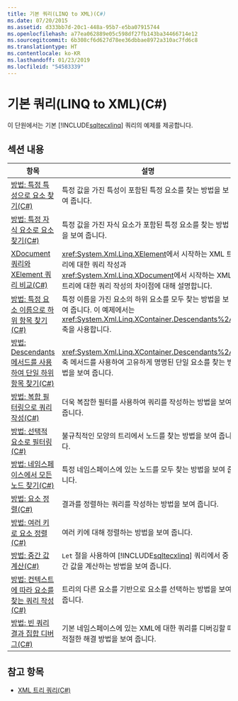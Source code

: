 ```yaml
---
title: 기본 쿼리(LINQ to XML)(C#)
ms.date: 07/20/2015
ms.assetid: d333bb7d-20c1-448a-95b7-e5ba07915744
ms.openlocfilehash: a77ea062889e05c598df27fb143ba34466714e12
ms.sourcegitcommit: 6b308cf6d627d78ee36dbbae8972a310ac7fd6c8
ms.translationtype: HT
ms.contentlocale: ko-KR
ms.lasthandoff: 01/23/2019
ms.locfileid: "54583339"
---
```

# <a name="basic-queries-linq-to-xml-c"></a>기본 쿼리(LINQ to XML)(C#)
이 단원에서는 기본 [!INCLUDE[sqltecxlinq](~/includes/sqltecxlinq-md.md)] 쿼리의 예제를 제공합니다.  
  
## <a name="in-this-section"></a>섹션 내용  
  
|항목|설명|  
|-----------|-----------------|  
|[방법: 특정 특성으로 요소 찾기(C#)](../../../../csharp/programming-guide/concepts/linq/how-to-find-an-element-with-a-specific-attribute.md)|특정 값을 가진 특성이 포함된 특정 요소를 찾는 방법을 보여 줍니다.|  
|[방법: 특정 자식 요소로 요소 찾기(C#)](../../../../csharp/programming-guide/concepts/linq/how-to-find-an-element-with-a-specific-child-element.md)|특정 값을 가진 자식 요소가 포함된 특정 요소를 찾는 방법을 보여 줍니다.|  
|[XDocument 쿼리와 XElement 쿼리 비교(C#)](../../../../csharp/programming-guide/concepts/linq/querying-an-xdocument-vs-querying-an-xelement.md)|<xref:System.Xml.Linq.XElement>에서 시작하는 XML 트리에 대한 쿼리 작성과 <xref:System.Xml.Linq.XDocument>에서 시작하는 XML 트리에 대한 쿼리 작성의 차이점에 대해 설명합니다.|  
|[방법: 특정 요소 이름으로 하위 항목 찾기(C#)](../../../../csharp/programming-guide/concepts/linq/how-to-find-descendants-with-a-specific-element-name.md)|특정 이름을 가진 요소의 하위 요소를 모두 찾는 방법을 보여 줍니다. 이 예제에서는 <xref:System.Xml.Linq.XContainer.Descendants%2A> 축을 사용합니다.|  
|[방법: Descendants 메서드를 사용하여 단일 하위 항목 찾기(C#)](../../../../csharp/programming-guide/concepts/linq/how-to-find-a-single-descendant-using-the-descendants-method.md)|<xref:System.Xml.Linq.XContainer.Descendants%2A> 축 메서드를 사용하여 고유하게 명명된 단일 요소를 찾는 방법을 보여 줍니다.|  
|[방법: 복합 필터링으로 쿼리 작성(C#)](../../../../csharp/programming-guide/concepts/linq/how-to-write-queries-with-complex-filtering.md)|더욱 복잡한 필터를 사용하여 쿼리를 작성하는 방법을 보여 줍니다.|  
|[방법: 선택적 요소로 필터링(C#)](../../../../csharp/programming-guide/concepts/linq/how-to-filter-on-an-optional-element.md)|불규칙적인 모양의 트리에서 노드를 찾는 방법을 보여 줍니다.|  
|[방법: 네임스페이스에서 모든 노드 찾기(C#)](../../../../csharp/programming-guide/concepts/linq/how-to-find-all-nodes-in-a-namespace.md)|특정 네임스페이스에 있는 노드를 모두 찾는 방법을 보여 줍니다.|  
|[방법: 요소 정렬(C#)](../../../../csharp/programming-guide/concepts/linq/how-to-sort-elements.md)|결과를 정렬하는 쿼리를 작성하는 방법을 보여 줍니다.|  
|[방법: 여러 키로 요소 정렬(C#)](../../../../csharp/programming-guide/concepts/linq/how-to-sort-elements-on-multiple-keys.md)|여러 키에 대해 정렬하는 방법을 보여 줍니다.|  
|[방법: 중간 값 계산(C#)](../../../../csharp/programming-guide/concepts/linq/how-to-calculate-intermediate-values.md)|`Let` 절을 사용하여 [!INCLUDE[sqltecxlinq](~/includes/sqltecxlinq-md.md)] 쿼리에서 중간 값을 계산하는 방법을 보여 줍니다.|  
|[방법: 컨텍스트에 따라 요소를 찾는 쿼리 작성(C#)](../../../../csharp/programming-guide/concepts/linq/how-to-write-a-query-that-finds-elements-based-on-context.md)|트리의 다른 요소를 기반으로 요소를 선택하는 방법을 보여 줍니다.|  
|[방법: 빈 쿼리 결과 집합 디버그(C#)](../../../../csharp/programming-guide/concepts/linq/how-to-debug-empty-query-results-sets.md)|기본 네임스페이스에 있는 XML에 대한 쿼리를 디버깅할 때 적절한 해결 방법을 보여 줍니다.|  
  
## <a name="see-also"></a>참고 항목

- [XML 트리 쿼리(C#)](../../../../csharp/programming-guide/concepts/linq/querying-xml-trees.md)
